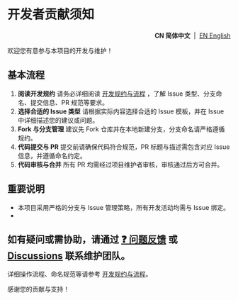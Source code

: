 # 开发者贡献须知

<p align="right">
  <strong>CN 简体中文</strong> &nbsp;|&nbsp;
  <a href="https://github.com/ArcesTeam/arcesteam-gradle-plugins/blob/main/.github/lang/en-US/CONTRIBUTING-DEV.md" title="English">EN English</a>
</p>

欢迎您有意参与本项目的开发与维护！

## 基本流程

1. **阅读开发规约**
   请务必详细阅读 [开发规约与流程](https://github.com/ArcesTeam/arcesteam-gradle-plugins/blob/main/.github/lang/zh-CN/CONTRIBUTING-GUIDE.md)
   ，了解 Issue 类型、分支命名、提交信息、PR 规范等要求。
2. **选择合适的 Issue 类型**
   请根据实际内容选择合适的 Issue 模板，并在 Issue 中详细描述您的建议或问题。
3. **Fork 与分支管理**
   建议先 Fork 仓库并在本地新建分支，分支命名请严格遵循规约。
4. **代码提交与 PR**
   提交前请确保代码符合规范，PR 标题与描述需包含对应 Issue 信息，并遵循命名约定。
5. **代码审核与合并**
   所有 PR 均需经过项目维护者审核，审核通过后方可合并。

## 重要说明

- 本项目采用严格的分支与 Issue 管理策略，所有开发活动均需与 Issue 绑定。
-

如有疑问或需协助，请通过 [❓ 问题反馈](https://github.com/ArcesTeam/arcesteam-gradle-plugins/issues/new?template=03_Question_Report.yaml)
或 [Discussions](https://github.com/orgs/ArcesTeam/discussions) 联系维护团队。
-

详细操作流程、命名规范等请参考 [开发规约与流程](https://github.com/ArcesTeam/arcesteam-gradle-plugins/blob/main/.github/lang/zh-CN/CONTRIBUTING-GUIDE.md)。

感谢您的贡献与支持！
